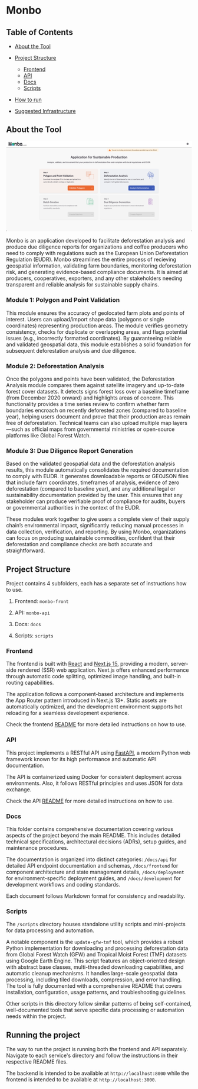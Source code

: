 # Monbo

## Table of Contents

- [About the Tool](#about-the-tool)

- [Project Structure](#project-structure)

  - [Frontend](#frontend)
  - [API](#api)
  - [Docs](#docs)
  - [Scripts](#scripts)

- [How to run](#how-to-run)

- [Suggested Infrastructure](#suggested-infrastructure)

## About the Tool

![](/docs/frontend-en.png)

Monbo is an application developed to facilitate deforestation analysis and produce due diligence reports for organizations and coffee producers who need to comply with regulations such as the European Union Deforestation Regulation (EUDR). Monbo streamlines the entire process of recieving geospatial information, validating farm boundaries, monitoring deforestation risk, and generating evidence-based compliance documents. It is aimed at producers, cooperatives, exporters, and any other stakeholders needing transparent and reliable analysis for sustainable supply chains.

### Module 1: Polygon and Point Validation

This module ensures the accuracy of geolocated farm plots and points of interest. Users can upload/import shape data (polygons or single coordinates) representing production areas. The module verifies geometry consistency, checks for duplicate or overlapping areas, and flags potential issues (e.g., incorrectly formatted coordinates). By guaranteeing reliable and validated geospatial data, this module establishes a solid foundation for subsequent deforestation analysis and due diligence.

### Module 2: Deforestation Analysis

Once the polygons and points have been validated, the Deforestation Analysis module compares them against satellite imagery and up-to-date forest cover datasets. It detects signs forest loss over a baseline timeframe (from December 2020 onward) and highlights areas of concern. This functionality provides a time series review to confirm whether farm boundaries encroach on recently deforested zones (compared to baseline year), helping users document and prove that their production areas remain free of deforestation. Technical teams can also upload multiple map layers—such as official maps from governmental ministries or open-source platforms like Global Forest Watch.

### Module 3: Due Diligence Report Generation

Based on the validated geospatial data and the deforestation analysis results, this module automatically consolidates the required documentation to comply with EUDR. It generates downloadable reports or GEOJSON files that include farm coordinates, timeframes of analysis, evidence of zero deforestation (compared to baseline year), and any additional legal or sustainability documentation provided by the user. This ensures that any stakeholder can produce verifiable proof of compliance for audits, buyers or governmental authorities in the context of the EUDR.

These modules work together to give users a complete view of their supply chain’s environmental impact, significantly reducing manual processes in data collection, verification, and reporting. By using Monbo, organizations can focus on producing sustainable commodities, confident that their deforestation and compliance checks are both accurate and straightforward.

## Project Structure

Project contains 4 subfolders, each has a separate set of instructions how to use.

1. Frontend: `monbo-front`

2. API: `monbo-api`

3. Docs: `docs`

4. Scripts: `scripts`

### Frontend

The frontend is built with [React](https://react.dev/) and [Next.js 15](https://nextjs.org/), providing a modern, server-side rendered (SSR) web application. Next.js offers enhanced performance through automatic code splitting, optimized image handling, and built-in routing capabilities.

The application follows a component-based architecture and implements the App Router pattern introduced in Next.js 13+. Static assets are automatically optimized, and the development environment supports hot reloading for a seamless development experience.

Check the frontend [README](monbo-front/README.md) for more detailed instructions on how to use.

### API

This project implements a RESTful API using [FastAPI](https://fastapi.tiangolo.com/), a modern Python web framework known for its high performance and automatic API documentation.

The API is containerized using Docker for consistent deployment across environments. Also, it follows RESTful principles and uses JSON for data exchange.

Check the API [README](monbo-api/README.md) for more detailed instructions on how to use.

### Docs

This folder contains comprehensive documentation covering various aspects of the project beyond the main README. This includes detailed technical specifications, architectural decisions (ADRs), setup guides, and maintenance procedures.

The documentation is organized into distinct categories: `/docs/api` for detailed API endpoint documentation and schemas, `/docs/frontend` for component architecture and state management details, `/docs/deployment` for environment-specific deployment guides, and `/docs/development` for development workflows and coding standards.

Each document follows Markdown format for consistency and readability.

### Scripts

The `/scripts` directory houses standalone utility scripts and mini-projects for data processing and automation.

A notable component is the `update-gfw-tmf` tool, which provides a robust Python implementation for downloading and processing deforestation data from Global Forest Watch (GFW) and Tropical Moist Forest (TMF) datasets using Google Earth Engine. This script features an object-oriented design with abstract base classes, multi-threaded downloading capabilities, and automatic cleanup mechanisms. It handles large-scale geospatial data processing, including tiled downloads, compression, and error handling. The tool is fully documented with a comprehensive README that covers installation, configuration, usage patterns, and troubleshooting guidelines.

Other scripts in this directory follow similar patterns of being self-contained, well-documented tools that serve specific data processing or automation needs within the project.

## Running the project

The way to run the project is running both the frontend and API separately. Navigate to each service's directory and follow the instructions in their respective README files.

The backend is intended to be available at `http://localhost:8000` while the frontend is intended to be available at `http://localhost:3000`.
